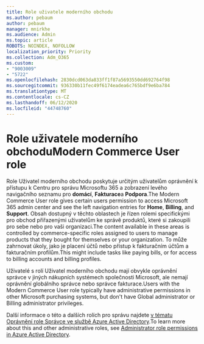 ```yaml
---
title: Role uživatele moderního obchodu
ms.author: pebaum
author: pebaum
manager: mnirkhe
ms.audience: Admin
ms.topic: article
ROBOTS: NOINDEX, NOFOLLOW
localization_priority: Priority
ms.collection: Adm_O365
ms.custom:
- "9003009"
- "5722"
ms.openlocfilehash: 2830dcd063da833ff1f87a5693550dd692764f98
ms.sourcegitcommit: 936330b11fec49f6174eadea6c765bdf9e6ba784
ms.translationtype: MT
ms.contentlocale: cs-CZ
ms.lasthandoff: 06/12/2020
ms.locfileid: "44748760"
---
```

# <a name="modern-commerce-user-role"></a><span data-ttu-id="ca1b9-102">Role uživatele moderního obchodu</span><span class="sxs-lookup"><span data-stu-id="ca1b9-102">Modern Commerce User role</span></span>

<span data-ttu-id="ca1b9-103">Role Uživatel moderního obchodu poskytuje určitým uživatelům oprávnění k přístupu k Centru pro správu Microsoftu 365 a zobrazení levého navigačního seznamu pro **domácí**, **Fakturace**a **Podpora**.</span><span class="sxs-lookup"><span data-stu-id="ca1b9-103">The Modern Commerce User role gives certain users permission to access Microsoft 365 admin center and see the left navigation entries for **Home**, **Billing**, and **Support**.</span></span> <span data-ttu-id="ca1b9-104">Obsah dostupný v těchto oblastech je řízen rolemi specifickými pro obchod přiřazenými uživatelům ke správě produktů, které si zakoupili pro sebe nebo pro vaši organizaci.</span><span class="sxs-lookup"><span data-stu-id="ca1b9-104">The content available in these areas is controlled by commerce-specific roles assigned to users to manage products that they bought for themselves or your organization.</span></span> <span data-ttu-id="ca1b9-105">To může zahrnovat úkoly, jako je placení účtů nebo přístup k fakturačním účtům a fakturačním profilům.</span><span class="sxs-lookup"><span data-stu-id="ca1b9-105">This might include tasks like paying bills, or for access to billing accounts and billing profiles.</span></span>

<span data-ttu-id="ca1b9-106">Uživatelé s rolí Uživatel moderního obchodu mají obvykle oprávnění správce v jiných nákupních systémech společnosti Microsoft, ale nemají oprávnění globálního správce nebo správce fakturace.</span><span class="sxs-lookup"><span data-stu-id="ca1b9-106">Users with the Modern Commerce User role typically have administrative permissions in other Microsoft purchasing systems, but don't have Global administrator or Billing administrator privileges.</span></span>

<span data-ttu-id="ca1b9-107">Další informace o této a dalších rolích pro správu najdete [v tématu Oprávnění role Správce ve službě Azure Active Directory](https://docs.microsoft.com/azure/active-directory/users-groups-roles/directory-assign-admin-roles#modern-commerce-administrator).</span><span class="sxs-lookup"><span data-stu-id="ca1b9-107">To learn more about this and other administrative roles, see [Administrator role permissions in Azure Active Directory](https://docs.microsoft.com/azure/active-directory/users-groups-roles/directory-assign-admin-roles#modern-commerce-administrator).</span></span>